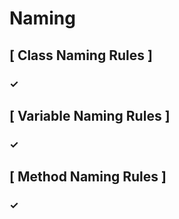 # Naming

## [ Class Naming Rules ]

### ✓ 

## [ Variable Naming Rules ]

### ✓ 

## [ Method Naming Rules ]

### ✓ 
